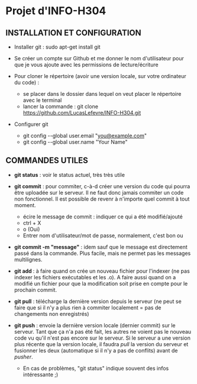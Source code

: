 # Projet d'INFO-H304
## INSTALLATION ET CONFIGURATION
- Installer git : sudo apt-get install git

- Se créer un compte sur Github et me donner le nom d'utilisateur pour que je vous ajoute avec les permissions de lecture/écriture 


- Pour cloner le répertoire (avoir une version locale, sur votre ordinateur du code)  : 
	* se placer dans le dossier dans lequel on veut placer le répertoire avec le terminal
	* lancer la commande : git clone https://github.com/LucasLefevre/INFO-H304.git

- Configurer git
	* git config --global user.email "you@example.com"
	* git config --global user.name "Your Name"


## COMMANDES UTILES 
- **git status** : voir le status actuel, très très utile
- **git commit** : pour commiter, c-à-d créer une version du code qui pourra être uploadée sur le serveur.  Il ne faut donc jamais commiter un code non fonctionnel.  Il est possible de revenr à n'importe quel commit à tout moment.
	*  écire le message de commit : indiquer ce qui a été modifié/ajouté
	*  ctrl + X
	*  o (Oui)
	*  Entrer nom d'utilisateur/mot de passe, normalement, c'est bon
	ou
- **git commit -m "message"** : idem sauf que le message est directement passé dans la commande.  Plus facile, mais ne permet pas les messages multilignes.
		
- **git add <fichier>** : à faire quand on crée un nouveau fichier pour l'indexer (ne pas indexer les fichiers exécutables et les .o).  A faire aussi quand on a modifié un fichier pour que la modification soit prise en compte pour le prochain commit.
	
- **git pull** : télécharge la dernière version depuis le serveur (ne peut se faire que si il n'y a plus rien à commiter localement = pas de changements non enregistrés)
	
- **git push** : envoie la dernière version locale (dernier commit) sur le serveur. Tant que ça n'a pas été fait, les autres ne voient pas le nouveau code vu qu'il n'est pas encore sur le serveur.  Si le serveur a une version plus récente que la version locale, il faudra *pull* la version du serveur et fusionner les deux (automatique si il n'y a pas de conflits) avant de *pusher*.
	
		
	* En cas de problèmes, "git status" indique souvent des infos intéressante ;)
